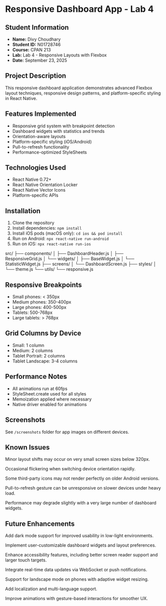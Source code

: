 # Responsive Dashboard App - Lab 4
## Student Information
- **Name:** Divy Choudhary
- **Student ID:** N01728746
- **Course:** CPAN 213
- **Lab:** Lab 4 - Responsive Layouts with Flexbox
- **Date:** September 23, 2025
## Project Description
This responsive dashboard application demonstrates advanced Flexbox layout techniques,
responsive design patterns, and platform-specific styling in React Native.
## Features Implemented
- Responsive grid system with breakpoint detection
- Dashboard widgets with statistics and trends
- Orientation-aware layouts
- Platform-specific styling (iOS/Android)
- Pull-to-refresh functionality
- Performance-optimized StyleSheets
## Technologies Used
- React Native 0.72+
- React Native Orientation Locker
- React Native Vector Icons
- Platform-specific APIs
## Installation
1. Clone the repository
2. Install dependencies: `npm install`
3. Install iOS pods (macOS only): `cd ios && pod install`
4. Run on Android: `npx react-native run-android`
5. Run on iOS: `npx react-native run-ios`

src/
├── components/
│ ├── DashboardHeader.js
│ ├── ResponsiveGrid.js
│ └── widgets/
│ ├── BaseWidget.js
│ └── StatisticWidget.js
├── screens/
│ └── DashboardScreen.js
├── styles/
│ └── theme.js
└── utils/
└── responsive.js


## Responsive Breakpoints
- Small phones: < 350px
- Medium phones: 350-400px
- Large phones: 400-500px
- Tablets: 500-768px
- Large tablets: > 768px


## Grid Columns by Device
- Small: 1 column
- Medium: 2 columns
- Tablet Portrait: 2 columns
- Tablet Landscape: 3-4 columns


## Performance Notes
- All animations run at 60fps
- StyleSheet.create used for all styles
- Memoization applied where necessary
- Native driver enabled for animations


## Screenshots
See `/screenshots` folder for app images on different devices.


## Known Issues
Minor layout shifts may occur on very small screen sizes below 320px.

Occasional flickering when switching device orientation rapidly.

Some third-party icons may not render perfectly on older Android versions.

Pull-to-refresh gesture can be unresponsive on slower devices under heavy load.

Performance may degrade slightly with a very large number of dashboard widgets.


## Future Enhancements
Add dark mode support for improved usability in low-light environments.

Implement user-customizable dashboard widgets and layout preferences.

Enhance accessibility features, including better screen reader support and larger touch targets.

Integrate real-time data updates via WebSocket or push notifications.

Support for landscape mode on phones with adaptive widget resizing.

Add localization and multi-language support.

Improve animations with gesture-based interactions for smoother UX.